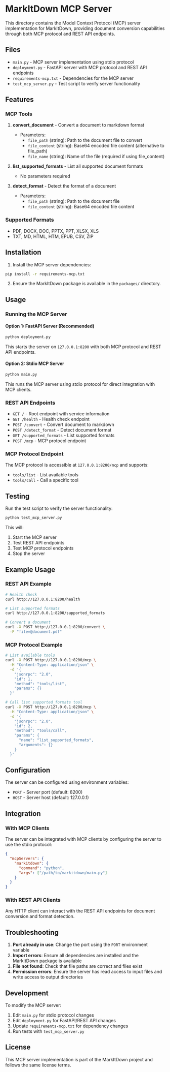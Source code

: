 # MarkItDown MCP Server

This directory contains the Model Context Protocol (MCP) server implementation for MarkItDown, providing document conversion capabilities through both MCP protocol and REST API endpoints.

## Files

- `main.py` - MCP server implementation using stdio protocol
- `deployment.py` - FastAPI server with MCP protocol and REST API endpoints
- `requirements-mcp.txt` - Dependencies for the MCP server
- `test_mcp_server.py` - Test script to verify server functionality

## Features

### MCP Tools

1. **convert_document** - Convert a document to markdown format
   - Parameters:
     - `file_path` (string): Path to the document file to convert
     - `file_content` (string): Base64 encoded file content (alternative to file_path)
     - `file_name` (string): Name of the file (required if using file_content)

2. **list_supported_formats** - List all supported document formats
   - No parameters required

3. **detect_format** - Detect the format of a document
   - Parameters:
     - `file_path` (string): Path to the document file
     - `file_content` (string): Base64 encoded file content

### Supported Formats

- PDF, DOCX, DOC, PPTX, PPT, XLSX, XLS
- TXT, MD, HTML, HTM, EPUB, CSV, ZIP

## Installation

1. Install the MCP server dependencies:
```bash
pip install -r requirements-mcp.txt
```

2. Ensure the MarkItDown package is available in the `packages/` directory.

## Usage

### Running the MCP Server

#### Option 1: FastAPI Server (Recommended)
```bash
python deployment.py
```

This starts the server on `127.0.0.1:8200` with both MCP protocol and REST API endpoints.

#### Option 2: Stdio MCP Server
```bash
python main.py
```

This runs the MCP server using stdio protocol for direct integration with MCP clients.

### REST API Endpoints

- `GET /` - Root endpoint with service information
- `GET /health` - Health check endpoint
- `POST /convert` - Convert document to markdown
- `POST /detect_format` - Detect document format
- `GET /supported_formats` - List supported formats
- `POST /mcp` - MCP protocol endpoint

### MCP Protocol Endpoint

The MCP protocol is accessible at `127.0.0.1:8200/mcp` and supports:

- `tools/list` - List available tools
- `tools/call` - Call a specific tool

## Testing

Run the test script to verify the server functionality:

```bash
python test_mcp_server.py
```

This will:
1. Start the MCP server
2. Test REST API endpoints
3. Test MCP protocol endpoints
4. Stop the server

## Example Usage

### REST API Example

```bash
# Health check
curl http://127.0.0.1:8200/health

# List supported formats
curl http://127.0.0.1:8200/supported_formats

# Convert a document
curl -X POST http://127.0.0.1:8200/convert \
  -F "file=@document.pdf"
```

### MCP Protocol Example

```bash
# List available tools
curl -X POST http://127.0.0.1:8200/mcp \
  -H "Content-Type: application/json" \
  -d '{
    "jsonrpc": "2.0",
    "id": 1,
    "method": "tools/list",
    "params": {}
  }'

# Call list_supported_formats tool
curl -X POST http://127.0.0.1:8200/mcp \
  -H "Content-Type: application/json" \
  -d '{
    "jsonrpc": "2.0",
    "id": 2,
    "method": "tools/call",
    "params": {
      "name": "list_supported_formats",
      "arguments": {}
    }
  }'
```

## Configuration

The server can be configured using environment variables:

- `PORT` - Server port (default: 8200)
- `HOST` - Server host (default: 127.0.0.1)

## Integration

### With MCP Clients

The server can be integrated with MCP clients by configuring the server to use the stdio protocol:

```json
{
  "mcpServers": {
    "markitdown": {
      "command": "python",
      "args": ["/path/to/markitdown/main.py"]
    }
  }
}
```

### With REST API Clients

Any HTTP client can interact with the REST API endpoints for document conversion and format detection.

## Troubleshooting

1. **Port already in use**: Change the port using the `PORT` environment variable
2. **Import errors**: Ensure all dependencies are installed and the MarkItDown package is available
3. **File not found**: Check that file paths are correct and files exist
4. **Permission errors**: Ensure the server has read access to input files and write access to output directories

## Development

To modify the MCP server:

1. Edit `main.py` for stdio protocol changes
2. Edit `deployment.py` for FastAPI/REST API changes
3. Update `requirements-mcp.txt` for dependency changes
4. Run tests with `test_mcp_server.py`

## License

This MCP server implementation is part of the MarkItDown project and follows the same license terms.
